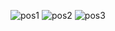
![pos1](https://user-images.githubusercontent.com/109274108/203010588-1b65862b-2fcd-4493-bf18-4e28e3b49d7f.jpg)
![pos2](https://user-images.githubusercontent.com/109274108/203010621-db65d69f-f160-45a3-aaa2-ac1aa78c5a3a.jpg)
![pos3](https://user-images.githubusercontent.com/109274108/203010636-37b4f87b-97ff-49ef-9880-7d847d10c9cc.jpg)
